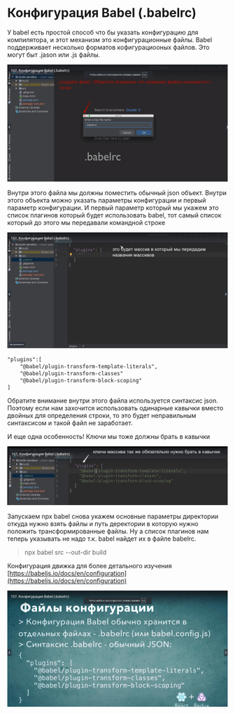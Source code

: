 # Конфигурация Babel (.babelrc)

У babel  есть простой способ что бы указать конфигурацию для компилятора, и этот механизм это конфигурационные файлы. 
Babel поддерживает несколько форматов кофигурациооных файлов. Это могут быт .jason или .js файлы.

![](./img/build__the__react__babel__app/../../../img/build__the__react__babel__app/configuration__babel-babelrc/001.jpg)

Внутри этого файла мы должны поместить обычный json объект. Внутри этого объекта можно указать параметры конфигурации и первый параметр конфигурации. 
И первый параметр который мы укажем это список плагинов который будет использовать babel, тот самый список который до этого мы передавали командной строке


![](./img/build__the__react__babel__app/../../../img/build__the__react__babel__app/configuration__babel-babelrc/002.jpg)

```
"plugins":[
    "@babel/plugin-transform-template-literals",
    "@babel/plugin-transform-classes"
    "@babel/plugin-transform-block-scoping"
]

```

Обратите внимание внутри этого файла используется синтаксис json. Поэтому если нам захочится использовать одинарные кавычки вместо двойных для определения строки, то это будет неправильным синтаксисом и такой файл не заработает.

И еще одна особенность! Ключи мы тоже должны брать в кавычки

![](./img/build__the__react__babel__app/../../../img/build__the__react__babel__app/configuration__babel-babelrc/003.jpg)

Запускаем npx babel снова укажем основные параметры директории откуда нужно взять файлы и путь деректории в которую нужно положить трансформированные файлы. Ну а список плагинов нам теперь указывать не надо т.к. babel найдет их в файле babelrc.

> npx babel src --out-dir build

Конфигурация движка для более детального изучения [https://babeljs.io/docs/en/configuration](https://babeljs.io/docs/en/configuration)

![](./img/build__the__react__babel__app/../../../img/build__the__react__babel__app/configuration__babel-babelrc/004.jpg)

